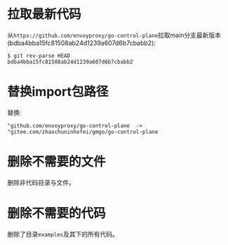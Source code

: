 # 拉取最新代码
从`https://github.com/envoyproxy/go-control-plane`拉取main分支最新版本(bdba4bba15fc81508ab24d1239a607d6b7cbabb2):
```
$ git rev-parse HEAD
bdba4bba15fc81508ab24d1239a607d6b7cbabb2
```

# 替换import包路径
替换:
```
"github.com/envoyproxy/go-control-plane  -> "gitee.com/zhaochuninhefei/gmgo/go-control-plane

```

# 删除不需要的文件
删除非代码目录与文件。

# 删除不需要的代码
删除了目录`examples`及其下的所有代码。
